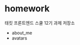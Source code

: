 # homework

태킷 프론트엔드 스쿨 12기 과제 저장소

- <a src="https://github.com/somin2352/homework/blob/acf7e6991ced1af51e18a9b287f8c44f8f3ec524/md/about-me.md">about_me</a>
- <a src="https://github.com/somin2352/homework/blob/ebb35d3a79cf29127eff1e24ab8ecb77b2536db3/md/avatars.md">avatars</a>
